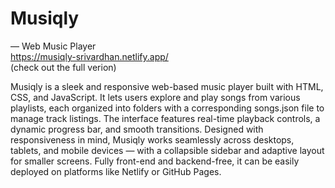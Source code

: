 # Musiqly

— Web Music Player  
https://musiqly-srivardhan.netlify.app/  
(check out the full verion)   

Musiqly is a sleek and responsive web-based music player built with HTML, CSS, and JavaScript. It lets users explore and play songs from various playlists, each organized into folders with a corresponding songs.json file to manage track listings. The interface features real-time playback controls, a dynamic progress bar, and smooth transitions. Designed with responsiveness in mind, Musiqly works seamlessly across desktops, tablets, and mobile devices — with a collapsible sidebar and adaptive layout for smaller screens. Fully front-end and backend-free, it can be easily deployed on platforms like Netlify or GitHub Pages.
